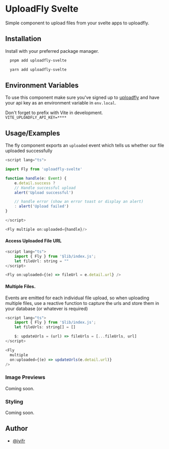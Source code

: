 # UploadFly Svelte

Simple component to upload files from your svelte apps to uploadfly.

## Installation

Install with your preferred package manager.

```bash
  pnpm add uploadfly-svelte
```

```bash
  yarn add uploadfly-svelte
```

## Environment Variables

To use this component make sure you've signed up to [uploadfly](https://uploadlfy.co) and have your api key as an environment variable in `env.local`.

Don't forget to prefix with Vite in development.
`VITE_UPLOADFLY_API_KEY=****`

## Usage/Examples

The fly component exports an `uploaded` event which tells us whether our file uploaded successfully

```javascript
<script lang="ts">

import Fly from 'uploadfly-svelte'

function handle(e: Event) {
    e.detail.success ?
    // Handle successful upload
    alert('Upload successful')

    // handle error (show an error toast or display an alert)
    : alert('Upload failed')
}

</script>

<Fly multiple on:uploaded={handle}/>
```

#### Access Uploaded File URL

```javascript
<script lang="ts">
	import { Fly } from '$lib/index.js';
	let fileUrl: string = ""
</script>

<Fly on:uploaded={(e) => fileUrl = e.detail.url} />
```

#### Multiple Files.

Events are emitted for each individual file upload, so when uploading multiple files, use a reactive function to capture the urls and store them in your database (or whatever is required)

```javascript
<script lang="ts">
	import { Fly } from '$lib/index.js';
	let fileUrls: string[] = []

    $: updateUrls = (url) => fileUrls = [...fileUrls, url]
</script>

<Fly
  multiple
  on:uploaded={(e) => updateUrls(e.detail.url)}
/>
```

### Image Previews

Coming soon.

### Styling

Coming soon.

## Author

- [@iyifr](https://www.github.com/iyifr)
